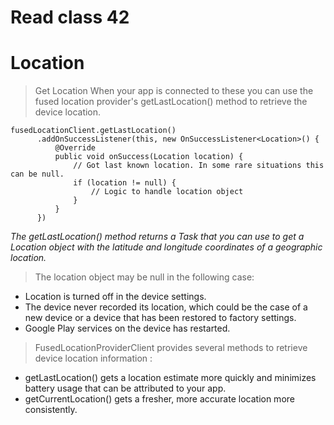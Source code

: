 # Read class 42
# Location 


>Get Location
  When your app is connected to these you can use the fused location provider's getLastLocation() method to retrieve the device location.

  ```
  fusedLocationClient.getLastLocation()
        .addOnSuccessListener(this, new OnSuccessListener<Location>() {
            @Override
            public void onSuccess(Location location) {
                // Got last known location. In some rare situations this can be null.
                if (location != null) {
                    // Logic to handle location object
                }
            }
        })
 ```

 *The getLastLocation() method returns a Task that you can use to get a Location object with the latitude and longitude coordinates of a geographic location.*

> The location object may be null in the following case: 
 - Location is turned off in the device settings.
 - The device never recorded its location, which could be the case of a new
   device or a device that has been restored to factory settings.
 - Google Play services on the device has restarted.

> FusedLocationProviderClient provides several methods to retrieve device  location information :
 - getLastLocation() gets a location estimate more quickly and minimizes battery usage that can be attributed to your app. 
 - getCurrentLocation() gets a fresher, more accurate location more consistently.